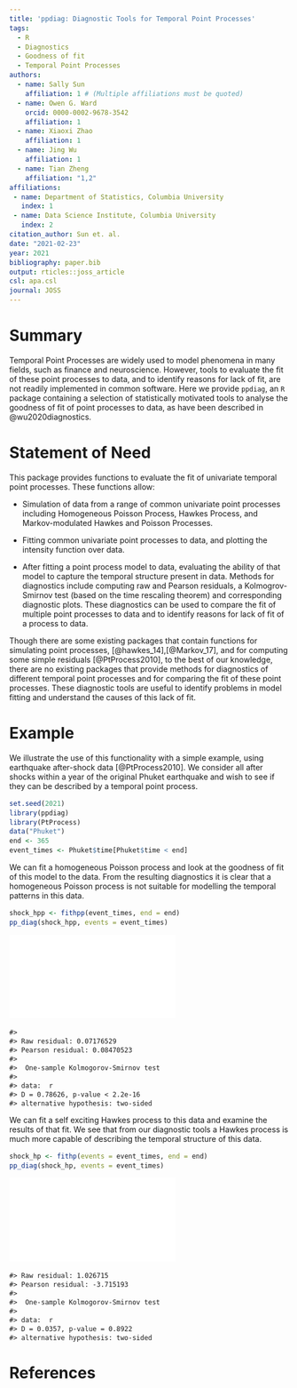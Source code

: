 ```yaml
---
title: 'ppdiag: Diagnostic Tools for Temporal Point Processes'
tags:
  - R
  - Diagnostics
  - Goodness of fit
  - Temporal Point Processes
authors:
  - name: Sally Sun
    affiliation: 1 # (Multiple affiliations must be quoted)
  - name: Owen G. Ward
    orcid: 0000-0002-9678-3542
    affiliation: 1
  - name: Xiaoxi Zhao
    affiliation: 1
  - name: Jing Wu
    affiliation: 1
  - name: Tian Zheng
    affiliation: "1,2"
affiliations:
 - name: Department of Statistics, Columbia University
   index: 1
 - name: Data Science Institute, Columbia University
   index: 2
citation_author: Sun et. al.
date: "2021-02-23"
year: 2021
bibliography: paper.bib
output: rticles::joss_article
csl: apa.csl
journal: JOSS
---
```




# Summary

Temporal Point Processes are widely used to model
phenomena in many fields, such as finance and neuroscience.
However, tools to evaluate the fit of these point
processes to data, and to identify reasons for lack of
fit, are not readily implemented in common software.
Here we provide `ppdiag`, an `R`
package containing a 
selection of statistically motivated
tools to analyse the goodness of fit of point processes to
data, as have been described in @wu2020diagnostics.

# Statement of Need
This package provides functions to evaluate the fit of
univariate temporal point processes. These functions allow: 

- Simulation 
of data from a range of common univariate point processes including Homogeneous 
Poisson Process, Hawkes Process, and Markov-modulated Hawkes and Poisson
Processes. 

- Fitting common univariate point processes to data,
and plotting the intensity function over data. 

- After fitting a point process model to data, evaluating the 
ability of that model to capture the temporal
structure present in data.
Methods for diagnostics include computing raw and Pearson residuals,
a Kolmogrov-Smirnov 
test (based on the time rescaling theorem)
and corresponding diagnostic plots. These diagnostics can be used to 
compare the fit of multiple point processes to data and to
identify reasons for lack of fit of a process to data.


Though there are some existing 
packages that contain functions for simulating point 
processes, [@hawkes_14],[@Markov_17],
and for computing some 
simple residuals [@PtProcess2010],
to the best of our knowledge, 
there are no existing packages that provide methods for
diagnostics of different 
temporal point processes and for comparing the fit of these point processes. 
These diagnostic tools are useful to identify problems in model 
fitting and understand the causes of this lack of fit.

# Example

We illustrate the use of this functionality
with a simple example, using earthquake after-shock data
[@PtProcess2010]. We consider all after shocks within a
year of the original Phuket earthquake and wish to see 
if they can be described by a temporal point process.


```r
set.seed(2021) 
library(ppdiag)
library(PtProcess)
data("Phuket")
end <- 365
event_times <- Phuket$time[Phuket$time < end]
```

We can fit a homogeneous Poisson process and look at the
goodness of fit of this model to the data. From the resulting 
diagnostics it is clear that a homogeneous Poisson process
is not suitable for modelling the temporal patterns in this 
data.


```r
shock_hpp <- fithpp(event_times, end = end)
pp_diag(shock_hpp, events = event_times)
```

![](paper_files/figure-latex/fit_hpp-1.pdf)<!-- --> 

```
#> 
#> Raw residual: 0.07176529
#> Pearson residual: 0.08470523
#> 
#> 	One-sample Kolmogorov-Smirnov test
#> 
#> data:  r
#> D = 0.78626, p-value < 2.2e-16
#> alternative hypothesis: two-sided
```

We can fit a self exciting Hawkes process to this
data and examine the results of that fit. We see that from our
diagnostic tools a Hawkes process is much more capable of
describing the temporal structure of this data.
<!-- Examining the results of the Kolmogrov-Smirnov test, based -->
<!-- on the time rescaling theorem [@brown2002time], indicates that -->
<!-- a Hawkes process better describes these events. -->


```r
shock_hp <- fithp(events = event_times, end = end)
pp_diag(shock_hp, events = event_times)
```

![](paper_files/figure-latex/fit_hawkes-1.pdf)<!-- --> 

```
#> Raw residual: 1.026715
#> Pearson residual: -3.715193
#> 
#> 	One-sample Kolmogorov-Smirnov test
#> 
#> data:  r
#> D = 0.0357, p-value = 0.8922
#> alternative hypothesis: two-sided
```





# References
